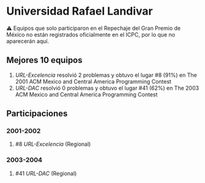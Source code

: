 # Universidad Rafael Landivar

:warning: Equipos que solo participaron en el Repechaje del Gran Premio de México no están registrados oficialmente en el ICPC, por lo que no aparecerán aquí.

## Mejores 10 equipos

1. _URL-Excelencia_ resolvió 2 problemas y obtuvo el lugar #8 (91%) en The 2001 ACM Mexico and Central America Programming Contest
1. _URL-DAC_ resolvió 0 problemas y obtuvo el lugar #41 (62%) en The 2003 ACM Mexico and Central America Programming Contest

## Participaciones

### 2001-2002

1. #8 _URL-Excelencia_ (Regional)

### 2003-2004

1. #41 _URL-DAC_ (Regional)



